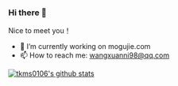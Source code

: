 ### Hi there 👋

Nice to meet you！ 
- 🔭 I’m currently working on mogujie.com
- 📫 How to reach me: wangxuanni98@qq.com

[![tkms0106's github stats](https://github-readme-stats.vercel.app/api?username=wangxuanni&show_icons=true)](https://github.com/anuraghazra/github-readme-stats)
